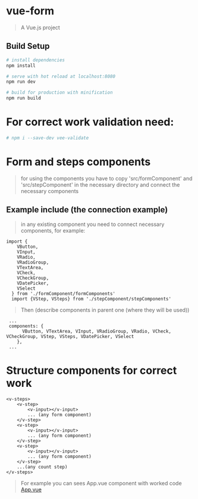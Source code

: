 # vue-form

> A Vue.js project

## Build Setup

``` bash
# install dependencies
npm install

# serve with hot reload at localhost:8080
npm run dev

# build for production with minification
npm run build
```

# For correct work validation need:

```bash
# npm i --save-dev vee-validate

```

# Form and steps components

> for using the components you have to copy 'src/formComponent'  and 'src/stepComponent' in the necessary directory and connect the necessary components

## Example include (the connection example)

> in any existing component you need to connect necessary components, for example:
 
```
import {
    VButton,
    VInput,
    VRadio,
    VRadioGroup,
    VTextArea,
    VCheck,
    VCheckGroup,
    VDatePicker,
    VSelect
  } from './formComponent/formComponents'
  import {VStep, VSteps} from './stepComponent/stepComponents'
```

> Then (describe components in parent one (where they will be used))

```
 ...
 components: {
      VButton, VTextArea, VInput, VRadioGroup, VRadio, VCheck, VCheckGroup, VStep, VSteps, VDatePicker, VSelect
    },
 ...
```

# Structure components for correct work

```
<v-steps>
    <v-step>
        <v-input></v-input>
        ... (any form component)
    </v-step>
    <v-step>
        <v-input></v-input>
        ... (any form component)
    </v-step>
    <v-step>
        <v-input></v-input>
        ... (any form component)
    </v-step>
    ...(any count step)
</v-steps>  
``` 
> For example you can sees App.vue component with worked code [App.vue](src/App.vue)
